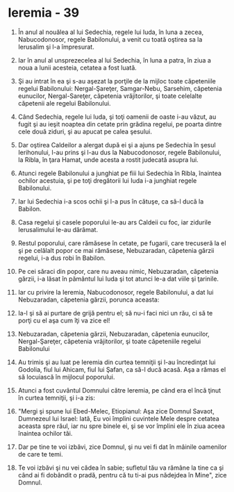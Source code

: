 # Ieremia - 39

1. În anul al nouălea al lui Sedechia, regele lui Iuda, în luna a zecea, Nabucodonosor, regele Babilonului, a venit cu toată oştirea sa la Ierusalim şi l-a împresurat. 

2. Iar în anul al unsprezecelea al lui Sedechia, în luna a patra, în ziua a noua a lunii acesteia, cetatea a fost luată. 

3. Şi au intrat în ea şi s-au aşezat la porţile de la mijloc toate căpeteniile regelui Babilonului: Nergal-Şareţer, Samgar-Nebu, Sarsehim, căpetenia eunucilor, Nergal-Sareţer, căpetenia vrăjitorilor, şi toate celelalte căpetenii ale regelui Babilonului. 

4. Când Sedechia, regele lui Iuda, şi toţi oamenii de oaste i-au văzut, au fugit şi au ieşit noaptea din cetate prin grădina regelui, pe poarta dintre cele două ziduri, şi au apucat pe calea şesului. 

5. Dar oştirea Caldeilor a alergat după ei şi a ajuns pe Sedechia în şesul Ierihonului, l-au prins şi l-au dus la Nabucodonosor, regele Babilonului, la Ribla, în ţara Hamat, unde acesta a rostit judecată asupra lui. 

6. Atunci regele Babilonului a junghiat pe fiii lui Sedechia în Ribla, înaintea ochilor acestuia, şi pe toţi dregătorii lui Iuda i-a junghiat regele Babilonului. 

7. Iar lui Sedechia i-a scos ochii şi l-a pus în cătuşe, ca să-l ducă la Babilon. 

8. Casa regelui şi casele poporului le-au ars Caldeii cu foc, iar zidurile Ierusalimului le-au dărâmat. 

9. Restul poporului, care rămăsese în cetate, pe fugarii, care trecuseră la el şi pe celălalt popor ce mai rămăsese, Nebuzaradan, căpetenia gărzii regelui, i-a dus robi în Babilon. 

10. Pe cei săraci din popor, care nu aveau nimic, Nebuzaradan, căpetenia gărzii, i-a lăsat în pământul lui Iuda şi tot atunci le-a dat viile şi ţarinile. 

11. Iar cu privire la Ieremia, Nabucodonosor, regele Babilonului, a dat lui Nebuzaradan, căpetenia gărzii, porunca aceasta: 

12. Ia-l şi să ai purtare de grijă pentru el; să nu-i faci nici un rău, ci să te porţi cu el aşa cum îţi va zice el!

13. Nebuzaradan, căpetenia gărzii, Nebuzaradan, căpetenia eunucilor, Nergal-Şareţer, căpetenia vrăjitorilor, şi toate căpeteniile regelui Babilonului 

14. Au trimis şi au luat pe Ieremia din curtea temniţii şi l-au încredinţat lui Godolia, fiul lui Ahicam, fiul lui Şafan, ca să-l ducă acasă. Aşa a rămas el să locuiască în mijlocul poporului. 

15. Atunci a fost cuvântul Domnului către Ieremia, pe când era el încă ţinut în curtea temniţii, şi i-a zis: 

16. "Mergi şi spune lui Ebed-Melec, Etiopianul: Aşa zice Domnul Savaot, Dumnezeul lui Israel: Iată, Eu voi împlini cuvintele Mele despre cetatea aceasta spre răul, iar nu spre binele ei, şi se vor împlini ele în ziua aceea înaintea ochilor tăi. 

17. Dar pe tine te voi izbăvi, zice Domnul, şi nu vei fi dat în mâinile oamenilor de care te temi. 

18. Te voi izbăvi şi nu vei cădea în sabie; sufletul tău va rămâne la tine ca şi când ai fi dobândit o pradă, pentru că tu ti-ai pus nădejdea în Mine", zice Domnul. 

